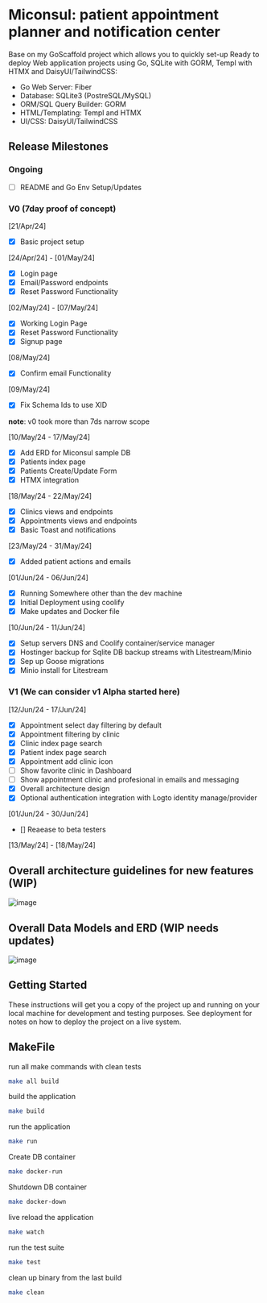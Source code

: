 # Miconsul: patient appointment planner and notification center

Base on my GoScaffold project which allows you to quickly set-up Ready to deploy Web application projects
using Go, SQLite with GORM, Templ with HTMX and DaisyUI/TailwindCSS:

- Go Web Server: Fiber
- Database: SQLite3 (PostreSQL/MySQL)
- ORM/SQL Query Builder: GORM
- HTML/Templating: Templ and HTMX
- UI/CSS: DaisyUI/TailwindCSS

## Release Milestones

### Ongoing

- [ ] README and Go Env Setup/Updates

### V0 (7day proof of concept)

[21/Apr/24]

- [x] Basic project setup

[24/Apr/24] - [01/May/24]

- [x] Login page
- [x] Email/Password endpoints
- [x] Reset Password Functionality

[02/May/24] - [07/May/24]

- [x] Working Login Page
- [x] Reset Password Functionality
- [x] Signup page

[08/May/24]

- [x] Confirm email Functionality

[09/May/24]

- [x] Fix Schema Ids to use XID

**note**: v0 took more than 7ds narrow scope

[10/May/24 - 17/May/24]

- [x] Add ERD for Miconsul sample DB
- [x] Patients index page
- [x] Patients Create/Update Form
- [x] HTMX integration

[18/May/24 - 22/May/24]

- [x] Clinics views and endpoints
- [x] Appointments views and endpoints
- [x] Basic Toast and notifications

[23/May/24 - 31/May/24]

- [x] Added patient actions and emails

[01/Jun/24 - 06/Jun/24]

- [x] Running Somewhere other than the dev machine
- [x] Initial Deployment using coolify
- [x] Make updates and Docker file

[10/Jun/24 - 11/Jun/24]

- [x] Setup servers DNS and Coolify container/service manager 
- [x] Hostinger backup for Sqlite DB backup streams with Litestream/Minio
- [x] Sep up Goose migrations
- [x] Minio install for Litestream

### V1 (We can consider v1 Alpha started here)

[12/Jun/24 - 17/Jun/24]

- [x] Appointment select day filtering by default
- [x] Appointment filtering by clinic
- [x] Clinic index page search
- [x] Patient index page search
- [x] Appointment add clinic icon
- [ ] Show favorite clinic in Dashboard
- [ ] Show appointment clinic and profesional in emails and messaging
- [x] Overall architecture design
- [x] Optional authentication integration with Logto identity manage/provider

[01/Jun/24 - 30/Jun/24] 

- [] Reaease to beta testers

[13/May/24] - [18/May/24]

## Overall architecture guidelines for new features (WIP)

![image](https://github.com/edgarsilva/miconsul/assets/518231/6c270679-a3dc-432b-9394-08c7857eb1ea)

## Overall Data Models and ERD (WIP needs updates)

![image](https://github.com/edgarsilva/miconsul/assets/518231/c37e3599-65d6-4e73-814b-54aa91576b3b)

## Getting Started

These instructions will get you a copy of the project up and running on your
local machine for development and testing purposes. See deployment for notes on
how to deploy the project on a live system.

## MakeFile

run all make commands with clean tests

```bash
make all build
```

build the application

```bash
make build
```

run the application

```bash
make run
```

Create DB container

```bash
make docker-run
```

Shutdown DB container

```bash
make docker-down
```

live reload the application

```bash
make watch
```

run the test suite

```bash
make test
```

clean up binary from the last build

```bash
make clean
```

